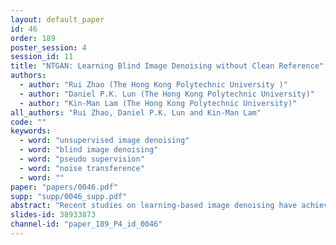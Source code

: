 ```yaml
---
layout: default_paper
id: 46
order: 189
poster_session: 4
session_id: 11
title: "NTGAN: Learning Blind Image Denoising without Clean Reference"
authors:
  - author: "Rui Zhao (The Hong Kong Polytechnic University	)"
  - author: "Daniel P.K. Lun (The Hong Kong Polytechnic University)"
  - author: "Kin-Man Lam (The Hong Kong Polytechnic University)"
all_authors: "Rui Zhao, Daniel P.K. Lun and Kin-Man Lam"
code: ""
keywords:
  - word: "unsupervised image denoising"
  - word: "blind image denoising"
  - word: "pseudo supervision"
  - word: "noise transference"
  - word: ""
paper: "papers/0046.pdf"
supp: "supp/0046_supp.pdf"
abstract: "Recent studies on learning-based image denoising have achieved promising performance on various noise reduction tasks. Most of these deep denoisers are trained either under the supervision of clean references, or unsupervised on synthetic noise. The assumption with the synthetic noise leads to poor generalization when facing real photographs. To address this issue, we propose a novel deep unsupervised image-denoising method by regarding the noise reduction task as a special case of the noise transference task. Learning noise transference enables the network to acquire the denoising ability by only observing the corrupted samples. The results on real-world denoising benchmarks demonstrate that our proposed method achieves state-of-the-art performance on removing realistic noises, making it a potential solution to practical noise reduction problems."
slides-id: 38933873
channel-id: "paper_189_P4_id_0046"
---
```

